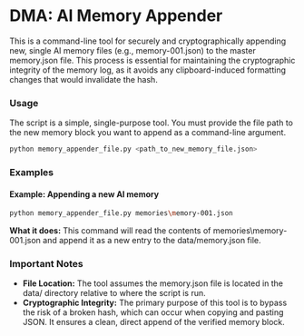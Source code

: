 # **DMA: AI Memory Appender**

This is a command-line tool for securely and cryptographically appending new, single AI memory files (e.g., memory-001.json) to the master memory.json file. This process is essential for maintaining the cryptographic integrity of the memory log, as it avoids any clipboard-induced formatting changes that would invalidate the hash.

### **Usage**

The script is a simple, single-purpose tool. You must provide the file path to the new memory block you want to append as a command-line argument.
```bash
python memory_appender_file.py <path_to_new_memory_file.json>
```
### **Examples**

#### **Example: Appending a new AI memory**
```bash
python memory_appender_file.py memories\memory-001.json
```
**What it does:** This command will read the contents of memories\memory-001.json and append it as a new entry to the data/memory.json file.

### **Important Notes**

* **File Location:** The tool assumes the memory.json file is located in the data/ directory relative to where the script is run.  
* **Cryptographic Integrity:** The primary purpose of this tool is to bypass the risk of a broken hash, which can occur when copying and pasting JSON. It ensures a clean, direct append of the verified memory block.
